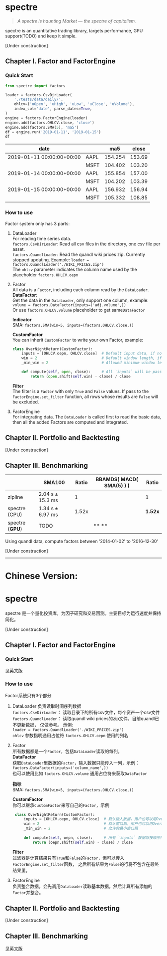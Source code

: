 # spectre 

> *A spectre is haunting Market — the spectre of capitalism.*

spectre is an quantitative trading library, 
targets performance, GPU support(TODO) and keep it simple. 

[Under construction]

## Chapter I. Factor and FactorEngine

### Quick Start
```python
from spectre import factors

loader = factors.CsvDirLoader(
    './tests/data/daily/', 
    ohlcv=('uOpen', 'uHigh', 'uLow', 'uClose', 'uVolume'),
    index_col='date', parse_dates=True,
)
engine = factors.FactorEngine(loader)
engine.add(factors.OHLCV.close, 'close')
engine.add(factors.SMA(5), 'ma5')
df = engine.run('2019-01-11', '2019-01-15')
df
```
		

|date                     |    |        ma5|	 close|	
|-------------------------|----|-----------|----------|
|2019-01-11 00:00:00+00:00|AAPL|    154.254|	153.69|
|                         |MSFT|    104.402|	103.20|
|2019-01-14 00:00:00+00:00|AAPL|    155.854|	157.00|
|                         |MSFT|    104.202|	103.39|
|2019-01-15 00:00:00+00:00|AAPL|    156.932|	156.94|
|                         |MSFT|    105.332|	108.85|

### How to use

Factor system only has 3 parts:

1. DataLoader  
    For reading time series data.  
    `factors.CsvDirLoader`: Read all csv files in the directory, one csv file per asset.  
    `factors.QuandlLoader`: Read the quandl wiki prices zip. Currently stopped updating.
    Example:
    `loader = factors.QuandlLoader('./WIKI_PRICES.zip')`  
    The `ohlcv` parameter indicates the column name used by the placeholder `factors.OHLCV.oepn`

2. Factor  
    All data is a `Factor`, including each column read by the `DataLoader`.  
    **DataFactor:**  
    Get the data in the `DataLoader`, only support one column, example:  
    `volume = factors.DataFactor(inputs=('adj.volume',))`  
    Or use `factors.OHLCV.volume` placeholder to get same`DataFactor` 

    **Indicator**  
    SMA: `factors.SMA(win=5, inputs=(factors.OHLCV.close,))`
    
    **CustomFactor**  
    You can inherit `CustomFactor` to write your own Factor, example:
    ```python
    class OverNightReturn(CustomFactor):
        inputs = [OHLCV.oepn, OHLCV.close]  # Default input data, if not specified when instantiating 
        win = 2                             # Default window length, if not specified when instantiating
        _min_win = 2                        # Allowed minimum window length
    
        def compute(self, open, close):     # All `inputs` will be passed in order
            return (open.shift(self.win) - close) / close
    ```

   **Filter**  
   The filter is a `Factor` with only `True` and `False` values.
   If pass to the `FactorEngine.set_filter` function, all rows whose results are `False` will be excluded.

3. FactorEngine  
    For integrating data. The `DataLoader` is called first to read the basic data, 
    then all the added Factors are computed and integrated.   
   
   
## Chapter II. Portfolio and Backtesting

[Under construction]

## Chapter III. Benchmarking

|                 |      SMA100      | Ratio |  BBAMDS( MACD( SMA(5) ) )  | Ratio |
|-----------------|------------------|-------|---------------------------|-------|
|zipline          | 2.04 s ± 15.3 ms |	 1   |                      |	 1   |
|spectre (CPU)    | 1.34 s ± 6.97 ms    | 1.52x |                      |**1.52x**|
|spectre (**GPU**)| TODO |		 |**  **|

Using quandl data, compute factors between '2014-01-02' to '2016-12-30'  
 

[Under construction]


----------------------------------------------------------------

# Chinese Version:
# spectre 

spectre 是一个量化投资库，为因子研究和交易回测。主要目标为运行速度并保持简化。

[Under construction]

## Chapter I. Factor and FactorEngine

### Quick Start
见英文版

### How to use

Factor系统只有3个部分

1. DataLoader
   负责读取时间序列数据  
   `factors.CsvDirLoader`： 读取目录下的所有csv文件，每个资产一个csv文件  
   `factors.QuandlLoader`： 读取quandl wiki prices的zip文件，目前quandl已不更新数据，
   仅做参考。 示例:  
   `loader = factors.QuandlLoader('./WIKI_PRICES.zip')`  
   `ohlcv` 参数指明通用占位符 `factors.OHLCV.oepn` 使用的列名

2. Factor  
   所有数据都是一个`Factor`，包括`DataLoader`读取的每列。  
   **DataFactor**  
   获取`DataLoader`里数据的`Factor`，输入数据只能传入一列，示例：  
   `factors.DataFactor(inputs=('column_name',))`  
   也可以使用比如 `factors.OHLCV.volume` 通用占位符来获取`DataFactor` 
    
   **指标**  
   SMA: `factors.SMA(win=5, inputs=(factors.OHLCV.close,))`
   
   **CustomFactor**  
   你可以继承`CustomFactor`来写自己的`Factor`，示例
   ```python
    class OverNightReturn(CustomFactor):
        inputs = [OHLCV.oepn, OHLCV.close]  # 默认输入数据，用户也可以用OverNightReturn(inputs=...)修改
        win = 2                             # 默认窗口期，用户也可以用OverNightReturn(win=...)修改
        _min_win = 2                        # 允许的最小窗口期
    
        def compute(self, oepn, close):     # 所有 `inputs` 数据将按顺序传入
            return (oepn.shift(self.win) - close) / close
   ```

   **Filter**   
   过滤器是计算结果只有`True`和`False`的`Factor`，但可以传入`FactorEngine.set_filter`函数，
   之后所有结果为`False`的行将不包含在最终结果里。
   
3. FactorEngine  
   负责整合数据。会先调用`DataLoader`读取基本数据，然后计算所有添加的`Factor`并整合。
   
   
## Chapter II. Portfolio and Backtesting

[Under construction]

## Chapter III. Benchmarking

见英文版